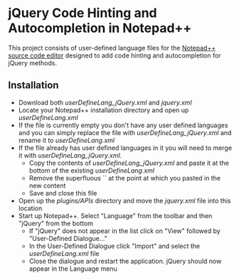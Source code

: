 <h1>jQuery Code Hinting and Autocompletion in Notepad++</h1>

This project consists of user-defined language files for the <a href="http://notepad-plus-plus.org/" target="_blank">Notepad++ source code editor</a> designed to add code hinting and autocompletion for jQuery methods.

<h2>Installation</h2>

<ul>
<li>Download both <em>userDefineLang_jQuery.xml</em> and <em>jquery.xml</em></li>
<li>Locate your Notepad++ installation directory and open up <em>userDefineLang.xml</em></li>
<li>If the file is currently empty you don't have any user defined languages and you can simply replace the file with <em>userDefineLang_jQuery.xml</em> and rename it to <em>userDefineLang.xml</em></li>
<li>If the file already has user defined languages in it you will need to merge it with <em>userDefineLang_jQuery.xml</em>.
<ul>
<li>Copy the contents of <em>userDefineLang_jQuery.xml</em> and paste it at the bottom of the existing <em>userDefineLang.xml</em></li>
<li>Remove the superfluous `</NotepadPlus><NotepadPlus>` at the point at which you pasted in the new content</li>
<li>Save and close this file</li>
</ul>
</li>
<li>Open up the <em>plugins/APIs</em> directory and move the <em>jquery.xml</em> file into this location</li>
<li>Start up Notepad++. Select "Language" from the toolbar and then "jQuery" from the bottom
<ul>
<li>If "jQuery" does not appear in the list click on "View" followed by "User-Defined Dialogue..."</li>
<li>In the User-Defined Dialogue click "Import" and select the <em>userDefineLang.xml</em> file</li>
<li>Close the dialogue and restart the application. jQuery should now appear in the Language menu</li>
</ul>
</li>